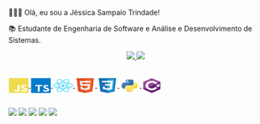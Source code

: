 👩🏻‍💻 Olá, eu sou a Jéssica Sampaio Trindade!

📚 Estudante de Engenharia de Software e Análise e Desenvolvimento de Sistemas.

<div align="center">
  <a href="https://github.com/jessicasampaio">
  <img height="180em" src="https://github-readme-stats.vercel.app/api?username=jessicasampaio&show_icons=true&theme=dracula&include_all_commits=true&count_private=true"/>
  <img height="120em" src="https://github-readme-stats.vercel.app/api/top-langs/?username=jessicasampaio&layout=compact&langs_count=7&theme=dracula"/>
</div>
<div style="display: inline_block"><br>
  
  <div style="display: inline_block"><br>
  <img align="center" alt="Rafa-Js" height="30" width="40" src="https://raw.githubusercontent.com/devicons/devicon/master/icons/javascript/javascript-plain.svg">
  <img align="center" alt="Rafa-Ts" height="30" width="40" src="https://raw.githubusercontent.com/devicons/devicon/master/icons/typescript/typescript-plain.svg">
  <img align="center" alt="Rafa-React" height="30" width="40" src="https://raw.githubusercontent.com/devicons/devicon/master/icons/react/react-original.svg">
  <img align="center" alt="Rafa-HTML" height="30" width="40" src="https://raw.githubusercontent.com/devicons/devicon/master/icons/html5/html5-original.svg">
  <img align="center" alt="Rafa-CSS" height="30" width="40" src="https://raw.githubusercontent.com/devicons/devicon/master/icons/css3/css3-original.svg">
  <img align="center" alt="Rafa-Python" height="30" width="40" src="https://raw.githubusercontent.com/devicons/devicon/master/icons/python/python-original.svg">
  <img align="center" alt="Rafa-Csharp" height="30" width="40" src="https://raw.githubusercontent.com/devicons/devicon/master/icons/csharp/csharp-original.svg">
  <img align="right" alt="" height="150" style="border-radius:50px;" src="https://picrew.me/image_maker/338224">
</div>

##
 
<div> 
  <a href="https://instagram.com/jessica__sampaio" target="_blank"><img src="https://img.shields.io/badge/-Instagram-%23E4405F?style=for-the-badge&logo=instagram&logoColor=white" target="_blank"></a>
  <a href = "mailto:je.sampaio05@gmail.com"><img src="https://img.shields.io/badge/-Gmail-%23333?style=for-the-badge&logo=gmail&logoColor=white" target="_blank"></a>
  <a href="https://www.linkedin.com/in/jessicasampaio05/" target="_blank"><img src="https://img.shields.io/badge/-LinkedIn-%230077B5?style=for-the-badge&logo=linkedin&logoColor=white" target="_blank"></a>
  <a href = ><img src="https://img.shields.io/badge/Discord-7289DA?style=for-the-badge&logo=discord&logoColor=white" target="_blank"></a>
  <a href = ><img src="https://img.shields.io/badge/Spotify-1ED760?&style=for-the-badge&logo=spotify&logoColor=white" target="_blank"></a>
 </div>
